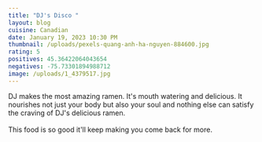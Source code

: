 ```yaml
---
title: "DJ's Disco "
layout: blog
cuisine: Canadian
date: January 19, 2023 10:30 PM
thumbnail: /uploads/pexels-quang-anh-ha-nguyen-884600.jpg
rating: 5
positives: 45.36422064043654
negatives: -75.73301894988712
image: /uploads/1_4379517.jpg
---
```


D﻿J makes the most amazing ramen. It's mouth watering and delicious. It nourishes not just your body but also your soul and nothing else can satisfy the craving of DJ's delicious ramen.
\
\
This food is so good it'll keep making you come back for more.
